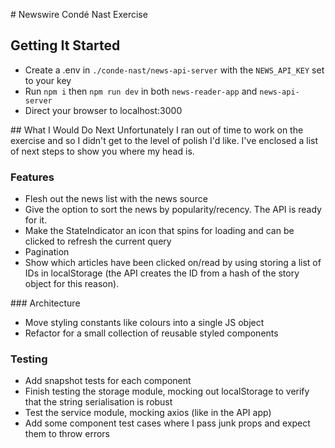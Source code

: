 # Newswire Condé Nast Exercise

## Getting It Started
- Create a .env in `./conde-nast/news-api-server` with the `NEWS_API_KEY` set to your key
- Run `npm i` then `npm run dev` in both `news-reader-app` and `news-api-server`
- Direct your browser to localhost:3000

## What I Would Do Next
Unfortunately I ran out of time to work on the exercise and so I didn't get to the level of polish I'd like. I've enclosed a list of next steps to show you where my head is.

### Features
- Flesh out the news list with the news source
- Give the option to sort the news by popularity/recency. The API is ready for it.
- Make the StateIndicator an icon that spins for loading and can be clicked to refresh the current query
- Pagination
- Show which articles have been clicked on/read by using storing a list of IDs in localStorage (the API creates the ID from a hash of the story object for this reason).

### Architecture
- Move styling constants like colours into a single JS object
- Refactor for a small collection of reusable styled components

### Testing
- Add snapshot tests for each component 
- Finish testing the storage module, mocking out localStorage to verify that the string serialisation is robust
- Test the service module, mocking axios (like in the API app)
- Add some component test cases where I pass junk props and expect them to throw errors 

